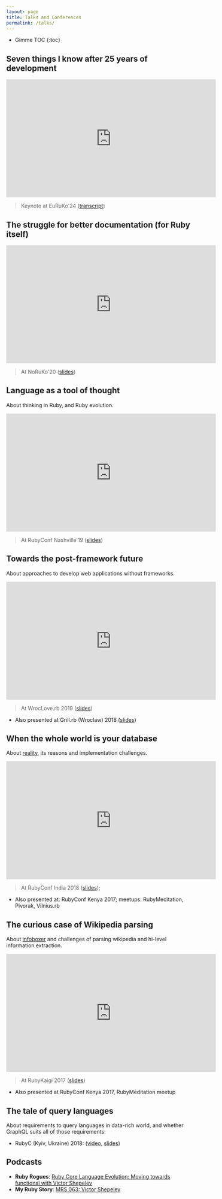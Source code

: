 ```yaml
---
layout: page
title: Talks and Conferences
permalink: /talks/
---
```


* Gimme TOC
{:toc}

## Seven things I know after 25 years of development

<iframe width="560" height="315" src="https://www.youtube.com/embed/r9EQjBPU474?si=R69e9N4kxQrxpAHz" title="YouTube video player" frameborder="0" allow="accelerometer; autoplay; clipboard-write; encrypted-media; gyroscope; picture-in-picture; web-share" referrerpolicy="strict-origin-when-cross-origin" allowfullscreen></iframe>

> Keynote at EuRuKo'24 ([transcript](/blog/2025-01-25-7things-euruko.html))

## The struggle for better documentation (for Ruby itself)

<iframe width="560" height="315" src="https://www.youtube.com/embed/2VVEcOyeYLA" title="YouTube video player" frameborder="0" allow="accelerometer; autoplay; clipboard-write; encrypted-media; gyroscope; picture-in-picture" allowfullscreen></iframe>

> At NoRuKo'20 ([slides](https://bit.ly/noruko2020zverok))

## Language as a tool of thought

About thinking in Ruby, and Ruby evolution.

<iframe width="560" height="315" src="https://www.youtube.com/embed/iMBqqjkbvl4" title="YouTube video player" frameborder="0" allow="accelerometer; autoplay; clipboard-write; encrypted-media; gyroscope; picture-in-picture" allowfullscreen></iframe>

> At RubyConf Nashville'19 ([slides](http://bit.ly/rc19zverok))

## Towards the post-framework future

About approaches to develop web applications without frameworks.

<iframe width="560" height="315" src="https://www.youtube.com/embed/5UiBQtfRDUI" title="YouTube video player" frameborder="0" allow="accelerometer; autoplay; clipboard-write; encrypted-media; gyroscope; picture-in-picture" allowfullscreen></iframe>

> At WrocLove.rb 2019 ([slides](https://docs.google.com/presentation/d/1ve4At8Vwww9ww3iM7BrQTTkBN9bWkOXmuSK2mmugSOQ/edit?usp=sharing))

* Also presented at Grill.rb (Wroclaw) 2018 ([slides](https://docs.google.com/presentation/d/1fg4DP5p4yDkFjNH-CDt6CAe5heO_BHy6tB52OgaEWkg/edit?usp=sharing))

## When the whole world is your database

About [reality](https://github.com/molybdenum-99/reality), its reasons and implementation challenges.

<iframe width="560" height="315" src="https://www.youtube.com/embed/x9GePP3B0oE" title="YouTube video player" frameborder="0" allow="accelerometer; autoplay; clipboard-write; encrypted-media; gyroscope; picture-in-picture" allowfullscreen></iframe>

> At RubyConf India 2018 ([slides](https://docs.google.com/presentation/d/1I4mznHUBhVVDxWfO2DRzxP4wNhs9Mmtx09SizLqIbaE/edit?usp=sharing));

* Also presented at: RubyConf Kenya 2017; meetups: RubyMeditation, Pivorak, Vilnius.rb

## The curious case of Wikipedia parsing

About [infoboxer](https://github.com/molybdenum-99/infoboxer) and challenges of parsing wikipedia and hi-level information extraction.

<iframe width="560" height="315" src="https://www.youtube.com/embed/oqsX8kNq94I" title="YouTube video player" frameborder="0" allow="accelerometer; autoplay; clipboard-write; encrypted-media; gyroscope; picture-in-picture" allowfullscreen></iframe>

> At RubyKaigi 2017 ([slides](https://docs.google.com/presentation/d/1r3xUjc9nXlwAOmgzCI26lELdNp8Mnsd5sfXa9JJwIME/edit?usp=sharing))

* Also presented at RubyConf Kenya 2017, RubyMeditation meetup

## The tale of query languages

About requirements to query languages in data-rich world, and whether GraphQL suits all of those requirements:

* RubyC (Kyiv, Ukraine) 2018: ([video](https://www.youtube.com/watch?v=vLbcqtrh6Ys), [slides](https://docs.google.com/presentation/d/1u9K-GiLNQyQm5JwDQfcUE-JM43u_a_ATmEDk1ZlHwEM/edit?usp=sharing))

## Podcasts

* **Ruby Rogues**: [Ruby Core Language Evolution: Moving towards functional with Victor Shepelev](https://devchat.tv/ruby-rogues/rr-367-ruby-core-language-evolution-moving-towards-functional-with-victor-shepelev)
* **My Ruby Story**: [MRS 063: Victor Shepelev](https://devchat.tv/my-ruby-story/mrs-063-victor-shepelev/)

